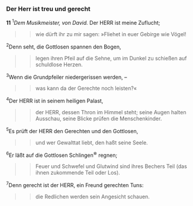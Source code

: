 ### Der Herr ist treu und gerecht

__11__
<sup>1</sup><em>Dem Musikmeister, von David.</em>
Der HERR ist meine Zuflucht;
<blockquote>
<blockquote>
wie dürft ihr zu mir sagen:
»Fliehet in euer Gebirge wie Vögel!
</blockquote>
</blockquote>
<sup>2</sup>Denn seht, die Gottlosen spannen den Bogen,
<blockquote>
<blockquote>
legen ihren Pfeil auf die Sehne,
um im Dunkel zu schießen auf schuldlose Herzen.
</blockquote>
</blockquote>
<sup>3</sup>Wenn die Grundpfeiler niedergerissen werden, –
<blockquote>
<blockquote>
was kann da der Gerechte noch leisten?«
</blockquote>
</blockquote>
<sup>4</sup>Der HERR ist in seinem heiligen Palast,
<blockquote>
<blockquote>
der HERR, dessen Thron im Himmel steht;
seine Augen halten Ausschau, seine Blicke
prüfen die Menschenkinder.
</blockquote>
</blockquote>
<sup>5</sup>Es prüft der HERR den Gerechten und den Gottlosen,
<blockquote>
<blockquote>
und wer Gewalttat liebt, den haßt seine Seele.
</blockquote>
</blockquote>
<sup>6</sup>Er läßt auf die Gottlosen Schlingen<sup title="= Blitze">&#x2732;</sup> regnen;
<blockquote>
<blockquote>
Feuer und Schwefel und Glutwind
sind ihres Bechers Teil (das ihnen zukommende Teil oder Los).
</blockquote>
</blockquote>
<sup>7</sup>Denn gerecht ist der HERR, ein Freund gerechten Tuns:
<blockquote>
<blockquote>
die Redlichen werden sein Angesicht schauen.
</blockquote>
</blockquote>